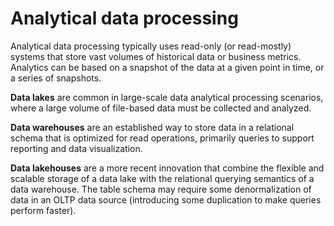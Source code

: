 # Analytical data processing

Analytical data processing typically uses read-only (or read-mostly) systems that store vast volumes of historical data or business metrics. Analytics can be based on a snapshot of the data at a given point in time, or a series of snapshots.

**Data lakes** are common in large-scale data analytical processing scenarios, where a large volume of file-based data must be collected and analyzed.

**Data warehouses** are an established way to store data in a relational schema that is optimized for read operations, primarily queries to support reporting and data visualization. 

**Data lakehouses** are a more recent innovation that combine the flexible and scalable storage of a data lake with the relational querying semantics of a data warehouse. The table schema may require some denormalization of data in an OLTP data source (introducing some duplication to make queries perform faster).